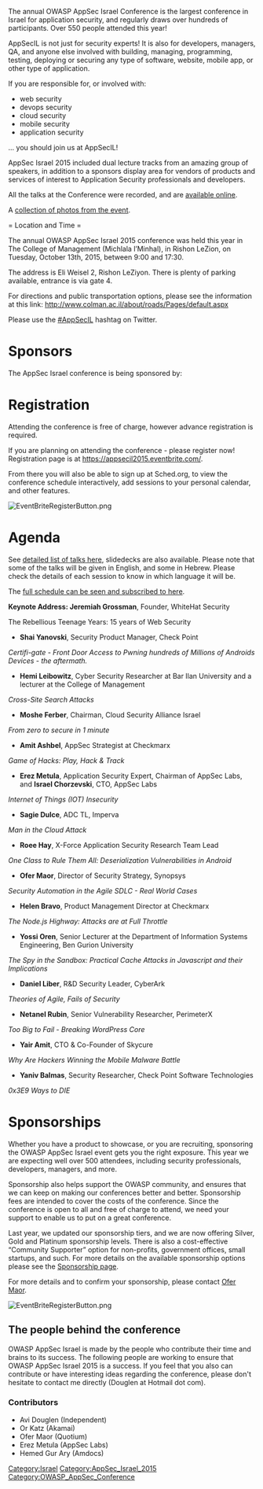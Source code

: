 The annual OWASP AppSec Israel Conference is the largest conference in
Israel for application security, and regularly draws over hundreds of
participants. Over 550 people attended this year\!

AppSecIL is not just for security experts\! It is also for developers,
managers, QA, and anyone else involved with building, managing,
programming, testing, deploying or securing any type of software,
website, mobile app, or other type of application.

If you are responsible for, or involved with:

  - web security
  - devops security
  - cloud security
  - mobile security
  - application security

... you should join us at AppSecIL\!

AppSec Israel 2015 included dual lecture tracks from an amazing group of
speakers, in addition to a sponsors display area for vendors of products
and services of interest to Application Security professionals and
developers.

All the talks at the Conference were recorded, and are [available
online](https://www.youtube.com/watch?v=DzeEH0lhc7w&list=PLA4gj-PiNuke8miyzoFmZ8GVqSLcKCgMU&index=2).

A [collection of photos from the
event](https://idangross.smugmug.com/Colman/%D7%91%D7%99%D7%AA-%D7%94%D7%A1%D7%A4%D7%A8-%D7%9C%D7%9E%D7%93%D7%A2%D7%99/%D7%A1%D7%99%D7%99%D7%91%D7%A8/i-N9Q89L4).


\= Location and Time =

The annual OWASP AppSec Israel 2015 conference was held this year in The
College of Management (Michlala l’Minhal), in Rishon LeZion, on Tuesday,
October 13th, 2015, between 9:00 and 17:30.

The address is Eli Weisel 2, Rishon LeZiyon. There is plenty of parking
available, entrance is via gate 4.

For directions and public transportation options, please see the
information at this link:
<http://www.colman.ac.il/about/roads/Pages/default.aspx>

Please use the [\#AppSecIL](https://twitter.com/hashtag/AppSecIL)
hashtag on Twitter.

# Sponsors

The AppSec Israel conference is being sponsored by:



# Registration

Attending the conference is free of charge, however advance registration
is required.

If you are planning on attending the conference - please register now\!
Registration page is at <https://appsecil2015.eventbrite.com/>.

From there you will also be able to sign up at Sched.org, to view the
conference schedule interactively, add sessions to your personal
calendar, and other features.

![EventBriteRegisterButton.png](EventBriteRegisterButton.png
"EventBriteRegisterButton.png")

# Agenda

See [detailed list of talks
here](AppSec_Israel_2015_Presentations "wikilink"), slidedecks are also
available. Please note that some of the talks will be given in English,
and some in Hebrew. Please check the details of each session to know in
which language it will be.

The [full schedule can be seen and subscribed to
here](https://appsecil2015.sched.org/).

**Keynote Address: Jeremiah Grossman**, Founder, WhiteHat Security

The Rebellious Teenage Years: 15 years of Web Security

  - **Shai Yanovski**, Security Product Manager, Check Point

*Certifi-gate - Front Door Access to Pwning hundreds of Millions of
Androids Devices - the aftermath.*

  - **Hemi Leibowitz**, Cyber Security Researcher at Bar Ilan University
    and a lecturer at the College of Management

*Cross-Site Search Attacks*

  - **Moshe Ferber**, Chairman, Cloud Security Alliance Israel

*From zero to secure in 1 minute*

  - **Amit Ashbel**, AppSec Strategist at Checkmarx

*Game of Hacks: Play, Hack & Track*

  - **Erez Metula**, Application Security Expert, Chairman of AppSec
    Labs, and **Israel Chorzevski**, CTO, AppSec Labs

*Internet of Things (IOT) Insecurity*

  - **Sagie Dulce**, ADC TL, Imperva

*Man in the Cloud Attack*

  - **Roee Hay**, X-Force Application Security Research Team Lead

*One Class to Rule Them All: Deserialization Vulnerabilities in Android*

  - **Ofer Maor**, Director of Security Strategy, Synopsys

*Security Automation in the Agile SDLC - Real World Cases*

  - **Helen Bravo**, Product Management Director at Checkmarx

*The Node.js Highway: Attacks are at Full Throttle*

  - **Yossi Oren**, Senior Lecturer at the Department of Information
    Systems Engineering, Ben Gurion University

*The Spy in the Sandbox: Practical Cache Attacks in Javascript and their
Implications*

  - **Daniel Liber**, R\&D Security Leader, CyberArk

*Theories of Agile, Fails of Security*

  - **Netanel Rubin**, Senior Vulnerability Researcher, PerimeterX

*Too Big to Fail - Breaking WordPress Core*

  - **Yair Amit**, CTO & Co-Founder of Skycure

*Why Are Hackers Winning the Mobile Malware Battle*

  - **Yaniv Balmas**, Security Researcher, Check Point Software
    Technologies

*0x3E9 Ways to DIE*

# Sponsorships

Whether you have a product to showcase, or you are recruiting,
sponsoring the OWASP AppSec Israel event gets you the right exposure.
This year we are expecting well over 500 attendees, including security
professionals, developers, managers, and more.

Sponsorship also helps support the OWASP community, and ensures that we
can keep on making our conferences better and better. Sponsorship fees
are intended to cover the costs of the conference. Since the conference
is open to all and free of charge to attend, we need your support to
enable us to put on a great conference.

Last year, we updated our sponsorship tiers, and we are now offering
Silver, Gold and Platinum sponsorship levels. There is also a
cost-effective “Community Supporter” option for non-profits, government
offices, small startups, and such. For more details on the available
sponsorship options please see the [Sponsorship
page](OWASP_IL_Sponsorship "wikilink").

For more details and to confirm your sponsorship, please contact [Ofer
Maor](mailto:ofer@quotium.com).

![EventBriteRegisterButton.png](EventBriteRegisterButton.png
"EventBriteRegisterButton.png")

## The people behind the conference

OWASP AppSec Israel is made by the people who contribute their time and
brains to its success. The following people are working to ensure that
OWASP AppSec Israel 2015 is a success. If you feel that you also can
contribute or have interesting ideas regarding the conference, please
don't hesitate to contact me directly (Douglen at Hotmail dot com).

### Contributors

  - Avi Douglen (Independent)
  - Or Katz (Akamai)
  - Ofer Maor (Quotium)
  - Erez Metula (AppSec Labs)
  - Hemed Gur Ary (Amdocs)

[Category:Israel](Category:Israel "wikilink")
[Category:AppSec_Israel_2015](Category:AppSec_Israel_2015 "wikilink")
[Category:OWASP_AppSec_Conference](Category:OWASP_AppSec_Conference "wikilink")